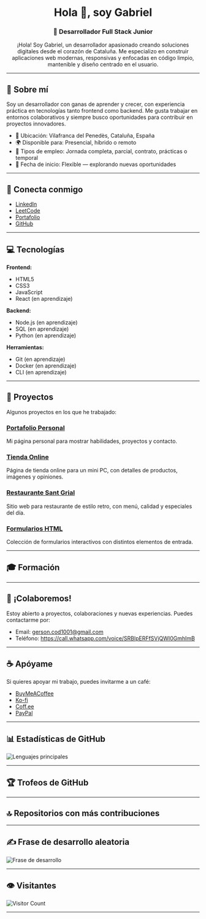 <h1 align="center">Hola 👋, soy Gabriel</h1>
<h3 align="center">🚀 Desarrollador Full Stack Junior </h3>

<p align="center">
  ¡Hola! Soy Gabriel, un desarrollador apasionado creando soluciones digitales desde el corazón de Cataluña. Me especializo en construir aplicaciones web modernas, responsivas y enfocadas en código limpio, mantenible y diseño centrado en el usuario.
</p>

---

## 🧭 Sobre mí

Soy un desarrollador con ganas de aprender y crecer, con experiencia práctica en tecnologías tanto frontend como backend. Me gusta trabajar en entornos colaborativos y siempre busco oportunidades para contribuir en proyectos innovadores.

- 📍 Ubicación: Vilafranca del Penedès, Cataluña, España  
- 🌍 Disponible para: Presencial, híbrido o remoto  
- 💼 Tipos de empleo: Jornada completa, parcial, contrato, prácticas o temporal  
- 📅 Fecha de inicio: Flexible — explorando nuevas oportunidades  

---

## 🔗 Conecta conmigo

- [LinkedIn](https://linkedin.com/in/gersongz/)  
- [LeetCode](https://www.leetcode.com/gabriel-sys-cod/)  
- [Portafolio](https://gabriel-sys-cod.github.io/principal/)  
- [GitHub](https://github.com/GABRIEL-SYS-COD)  

---

## 💻 Tecnologías

**Frontend:**  
- HTML5  
- CSS3  
- JavaScript  
- React (en aprendizaje)

**Backend:**  
- Node.js (en aprendizaje)  
- SQL (en aprendizaje)  
- Python (en aprendizaje)

**Herramientas:**  
- Git (en aprendizaje)  
- Docker (en aprendizaje)  
- CLI (en aprendizaje)

---

## 📂 Proyectos

Algunos proyectos en los que he trabajado:

### [Portafolio Personal](https://gabriel-sys-cod.github.io/principal/)  
Mi página personal para mostrar habilidades, proyectos y contacto.

### [Tienda Online](https://gabriel-sys-cod.github.io/tienda/)  
Página de tienda online para un mini PC, con detalles de productos, imágenes y opiniones.

### [Restaurante Sant Grial](https://gabriel-sys-cod.github.io/restaurante/)  
Sitio web para restaurante de estilo retro, con menú, calidad y especiales del día.

### [Formularios HTML](https://gabriel-sys-cod.github.io/formularios/)  
Colección de formularios interactivos con distintos elementos de entrada.

---

## 🎓 Formación

---

## 💬 ¡Colaboremos!

Estoy abierto a proyectos, colaboraciones y nuevas experiencias. Puedes contactarme por:

- Email: gerson.cod1001@gmail.com  
- Teléfono: https://call.whatsapp.com/voice/SRBlpERFfSVjQWI0GmhImB 

---

## ☕ Apóyame

Si quieres apoyar mi trabajo, puedes invitarme a un café:  

- [BuyMeACoffee](https://www.buymeacoffee.com/gabrielsyscod)  
- [Ko-fi](https://ko-fi.com/gabrielsyscod)  
- [Coff.ee](https://coff.ee/gabrielsyscod)  
- [PayPal](https://paypal.me/gys026)  

---

## 📊 Estadísticas de GitHub


![Lenguajes principales](https://github-readme-stats.vercel.app/api/top-langs/?username=GABRIEL-SYS-COD&theme=shadow_blue&hide_border=false&include_all_commits=true&count_private=true&layout=compact)

---

## 🏆 Trofeos de GitHub

---

## 🔝 Repositorios con más contribuciones

---

## ✍️ Frase de desarrollo aleatoria

![Frase de desarrollo](https://quotes-github-readme.vercel.app/api?type=horizontal&theme=tokyonight)

---

## 👁️ Visitantes

![Visitor Count](https://profile-counter.glitch.me/GABRIEL-SYS-COD/count.svg)


---

<!-- Creado con ❤️ por Gabriel usando GPRM (https://gprm.itsvg.in) -->
